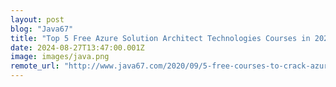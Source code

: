 ```yaml
---
layout: post
blog: "Java67"
title: "Top 5 Free Azure Solution Architect Technologies Courses in 2024 - Best of Lot"
date: 2024-08-27T13:47:00.001Z
image: images/java.png
remote_url: "http://www.java67.com/2020/09/5-free-courses-to-crack-azure-cloud-architect-exam-az-303-304-az-300-301.html"
---
```

